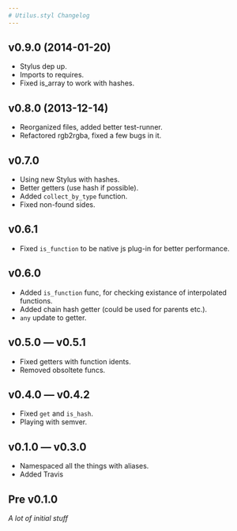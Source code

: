 ```yaml
---
# Utilus.styl Changelog
---
```


## v0.9.0 (2014-01-20)

- Stylus dep up.
- Imports to requires.
- Fixed is_array to work with hashes.

## v0.8.0 (2013-12-14)

- Reorganized files, added better test-runner.
- Refactored rgb2rgba, fixed a few bugs in it.

## v0.7.0

- Using new Stylus with hashes.
- Better getters (use hash if possible).
- Added `collect_by_type` function.
- Fixed non-found sides.

## v0.6.1

- Fixed `is_function` to be native js plug-in for better performance.

## v0.6.0

- Added `is_function` func, for checking existance of interpolated functions.
- Added chain hash getter (could be used for parents etc.).
- `any` update to getter.

## v0.5.0 — v0.5.1

- Fixed getters with function idents.
- Removed obsoltete funcs.

## v0.4.0 — v0.4.2

- Fixed `get` and `is_hash`.
- Playing with semver.

## v0.1.0 — v0.3.0

- Namespaced all the things with aliases.
- Added Travis

## Pre v0.1.0

_A lot of initial stuff_
